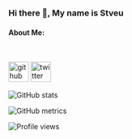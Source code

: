 ### Hi there 👋, My name is Stveu
#### About Me:

<img src="https://camo.githubusercontent.com/22885671014068b204c461cb469359f0e242265d892ac017b62e156dc3795c65/68747470733a2f2f696d672e736869656c64732e696f2f62616467652f4f532d57696e646f77732d696e666f726d6174696f6e616c3f7374796c653d666c6174266c6f676f3d77696e646f7773266c6f676f436f6c6f723d776869746526636f6c6f723d303038303030" alt="" data-canonical-src="https://img.shields.io/badge/OS-Windows-informational?style=flat&amp;logo=windows&amp;logoColor=white&amp;color=008000" style="max-width:100%;">

<img src="https://camo.githubusercontent.com/b8840e3a929597e157bb252547c01ac105786f450b5bcf971c7225fd5d4f928b/68747470733a2f2f696d672e736869656c64732e696f2f62616467652f456469746f722d56697375616c53747564696f2d696e666f726d6174696f6e616c3f7374796c653d666c6174266c6f676f3d565343266c6f676f436f6c6f723d776869746526636f6c6f723d303038303030" alt="" data-canonical-src="https://img.shields.io/badge/Editor-VisualStudio-informational?style=flat&amp;logo=VSC&amp;logoColor=white&amp;color=008000" style="max-width:100%;">

<img src="https://camo.githubusercontent.com/9a11a436bf55a97376920febce1c75c7c898cb15c11a730a64bcea90a5e8cda9/68747470733a2f2f696d672e736869656c64732e696f2f62616467652f436f64652d4c55412d696e666f726d6174696f6e616c3f7374796c653d666c6174266c6f676f3d4c7561266c6f676f436f6c6f723d776869746526636f6c6f723d303038303030" alt="" data-canonical-src="https://img.shields.io/badge/Code-LUA-informational?style=flat&amp;logo=Lua&amp;logoColor=white&amp;color=008000" style="max-width:100%;">


[<img src='https://cdn.jsdelivr.net/npm/simple-icons@3.0.1/icons/github.svg' alt='github' height='40'>](https://github.com/stveu)  [<img src='https://cdn.jsdelivr.net/npm/simple-icons@3.0.1/icons/twitter.svg' alt='twitter' height='40'>](https://twitter.com/Danvine3)  

![GitHub stats](https://github-readme-stats.vercel.app/api?username=stveu&show_icons=true&count_private=true)  

![GitHub metrics](https://metrics.lecoq.io/stveu)  

![Profile views](https://gpvc.arturio.dev/stveu)  
